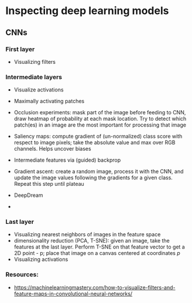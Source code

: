 # Inspecting deep learning models

## CNNs

### First layer

- Visualizing filters

### Intermediate layers

- Visualize activations
- Maximally activating patches
- Occlusion experiments: mask part of the image before feeding to CNN, draw heatmap of probability at each mask location. Try to detect which patch(es) in an image are the most important for processing that image
- Saliency maps: compute gradient of (un-normalized) class score with respect to image pixels; take the absolute value and max over RGB channels. Helps uncover biases
- Intermediate features via (guided) backprop
- Gradient ascent: create a random image, process it with the CNN, and update the image values following the gradients for a given class. Repeat this step until plateau

- DeepDream
- 
### Last layer

- Visualizing nearest neighbors of images in the feature space
- dimensionality reduction (PCA, T-SNE): given an image, take the features at the last layer. Perform T-SNE on that feature vector to get a 2D point - p; place that image on a canvas centered at coordinates $p$
- Visualizing activations

### Resources:

- https://machinelearningmastery.com/how-to-visualize-filters-and-feature-maps-in-convolutional-neural-networks/